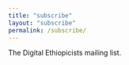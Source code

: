 ```yaml
---
title: "subscribe"
layout: "subscribe"
permalink: /subscribe/
---
```

The Digital Ethiopicists mailing list.